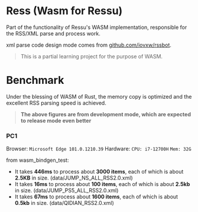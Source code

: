 # Ress (Wasm for Ressu)

Part of the functionality of Ressu's WASM implementation, responsible for the RSS/XML parse and process work. 

xml parse code design mode comes from [github.com/iovxw/rssbot](https://github.com/iovxw/rssbot).

> This is a partial learning project for the purpose of WASM.

# Benchmark

Under the blessing of WASM of Rust, the memory copy is optimized and the excellent RSS parsing speed is achieved.

> **The above figures are from development mode, which are expected to release mode even better**

### PC1

Browser: `Microsoft Edge 101.0.1210.39`
Hardware: `CPU: i7-12700H` `Mem: 32G` 

from wasm_bindgen_test:

- It takes **446ms** to process about **3000 items**, each of which is about **2.5KB** in size. (data/JUMP_NS_ALL_RSS2.0.xml)
- It takes **16ms** to process about **100 items**, each of which is about **2.5kb** in size. (data/JUMP_PS5_ALL_RSS2.0.xml)
- It takes **67ms** to process about **1600 items**, each of which is about **0.5kb** in size. (data/QIDIAN_RSS2.0.xml)
